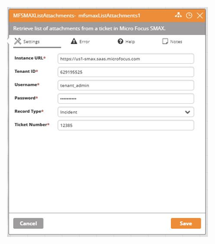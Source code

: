 <img src="https://raw.githubusercontent.com/Ayehu/custom-activities/master/Micro%20Focus%20SMAX/MFSMAXListAttachments/screenshot.jpg">
